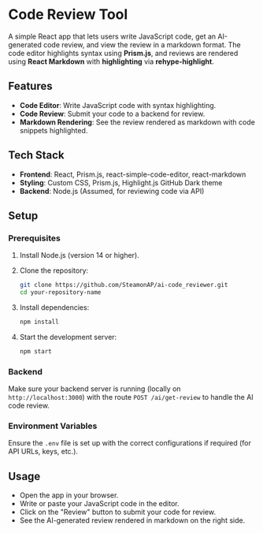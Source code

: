 # Code Review Tool

A simple React app that lets users write JavaScript code, get an AI-generated code review, and view the review in a markdown format. The code editor highlights syntax using **Prism.js**, and reviews are rendered using **React Markdown** with **highlighting** via **rehype-highlight**.

## Features
- **Code Editor**: Write JavaScript code with syntax highlighting.
- **Code Review**: Submit your code to a backend for review.
- **Markdown Rendering**: See the review rendered as markdown with code snippets highlighted.

## Tech Stack
- **Frontend**: React, Prism.js, react-simple-code-editor, react-markdown
- **Styling**: Custom CSS, Prism.js, Highlight.js GitHub Dark theme
- **Backend**: Node.js (Assumed, for reviewing code via API)

## Setup

### Prerequisites
1. Install Node.js (version 14 or higher).
2. Clone the repository:
    ```bash
    git clone https://github.com/SteamonAP/ai-code_reviewer.git
    cd your-repository-name
    ```

3. Install dependencies:
    ```bash
    npm install
    ```

4. Start the development server:
    ```bash
    npm start
    ```

### Backend
Make sure your backend server is running (locally on `http://localhost:3000`) with the route `POST /ai/get-review` to handle the AI code review.

### Environment Variables
Ensure the `.env` file is set up with the correct configurations if required (for API URLs, keys, etc.).

## Usage
- Open the app in your browser.
- Write or paste your JavaScript code in the editor.
- Click on the "Review" button to submit your code for review.
- See the AI-generated review rendered in markdown on the right side.